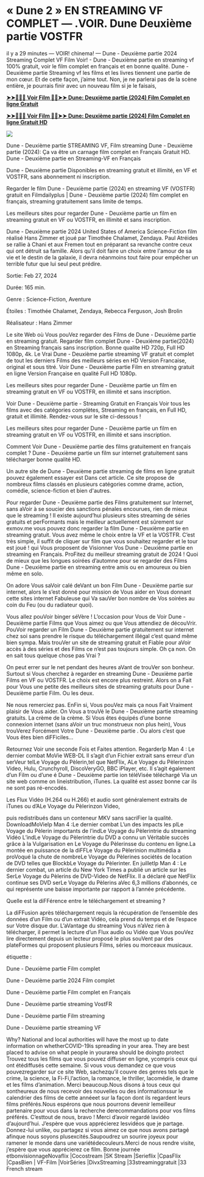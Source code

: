 # <h1>« Dune 2 » EN STREAMING VF  COMPLET — .VOIR. Dune Deuxième partie VOSTFR</h1>

il y a 29 minutes — VOIR! chinema! — Dune - Deuxième partie 2024 Streaming Complet VF Film Voir! - Dune - Deuxième partie en streaming vf 100% gratuit, voir le film complet en français et en bonne qualité. Dune - Deuxième partie Streaming vf les films et les livres tiennent une partie de mon cœur. Et de cette façon, j’aime tout. Non, je ne parlerai pas de la scène entière, je pourrais finir avec un nouveau film si je le faisais,

**[➤➤🔴✅📱 Voir Film 🔴✅➤➤ Dune: Deuxième partie (2024) Film Complet en ligne Gratuit](https://t.co/vmiIZD2JuP)**

**[➤➤🔴✅📱 Voir Film 🔴✅➤➤ Dune: Deuxième partie (2024) Film Complet en ligne Gratuit HD](https://t.co/vmiIZD2JuP)**

[![](https://banglardiary.com/wp-content/uploads/2024/01/moviehubhq.gif)](https://t.co/vmiIZD2JuP)

Dune - Deuxième partie STREAMING VF, Film streaming Dune - Deuxième partie (2024): Ça va être un carnage film complet en Français Gratuit HD. Dune - Deuxième partie en Streaming-VF en Français

Dune - Deuxième partie Disponibles en streaming gratuit et illimité, en VF et VOSTFR, sans abonnement ni inscription.


Regarder le film Dune - Deuxième partie (2024) en streaming VF (VOSTFR) gratuit en Filmdailyplus | Dune - Deuxième partie (2024) film complet en français, streaming gratuitement sans limite de temps.

Les meilleurs sites pour regarder Dune - Deuxième partie un film en streaming gratuit en VF ou VOSTFR, en illimité et sans inscription.

Dune - Deuxième partie 2024 United States of America Science-Fiction film réalisé Hans Zimmer et joué par Timothée Chalamet, Zendaya. Paul Atréides se rallie à Chani et aux Fremen tout en préparant sa revanche contre ceux qui ont détruit sa famille. Alors qu'il doit faire un choix entre l'amour de sa vie et le destin de la galaxie, il devra néanmoins tout faire pour empêcher un terrible futur que lui seul peut prédire.

Sortie: Feb 27, 2024

Durée: 165 min.

Genre : Science-Fiction, Aventure

Étoiles : Timothée Chalamet, Zendaya, Rebecca Ferguson, Josh Brolin

Réalisateur : Hans Zimmer

Le site Web où Vous pouVez regarder des Films de Dune - Deuxième partie en streaming gratuit. Regarder film complet Dune - Deuxième partie(2024) en Streaming français sans inscription. Bonne qualite HD 720p, Full HD 1080p, 4k. Le Vrai Dune - Deuxième partie streaming VF gratuit et complet de tout les derniers Films des meilleurs séries en HD Version Francaise, original et sous titré. Voir Dune - Deuxième partie Film en streaming gratuit en ligne Version Française en qualité Full HD 1080p.

Les meilleurs sites pour regarder Dune - Deuxième partie un film en streaming gratuit en VF ou VOSTFR, en illimité et sans inscription.

Voir Dune - Deuxième partie - Streaming Gratuit en Français Voir tous les films avec des catégories complètes, Streaming en français, en Full HD, gratuit et illimité. Rendez-vous sur le site ci-dessous !

Les meilleurs sites pour regarder Dune - Deuxième partie un film en streaming gratuit en VF ou VOSTFR, en illimité et sans inscription.

Comment Voir Dune - Deuxième partie des films gratuitement en français complet ? Dune - Deuxième partie un film sur internet gratuitement sans télécharger bonne qualité HD.

Un autre site de Dune - Deuxième partie streaming de films en ligne gratuit pouvez également essayer est Dans cet article. Ce site propose de nombreux films classés en plusieurs catégories comme drame, action, comédie, science-fiction et bien d'autres.

Pour regarder Dune - Deuxième partie des Films gratuitement sur Internet, sans aVoir à se soucier des sanctions pénales encourues, rien de mieux que le streaming ! Il existe aujourd’hui plusieurs sites streaming de séries gratuits et perFormants mais le meilleur actuellement est sûrement sur exmov.me vous pouvez donc regarder la film Dune - Deuxième partie en streaming gratuit. Vous avez même le choix entre la VF et la VOSTFR. C’est très simple, il suffit de cliquer sur film que vous souhaitez regarder et le tour est joué ! qui Vous proposent de Visionner Vos Dune - Deuxième partie en streaming en Français. ProFitez du meilleur streaming gratuit de 2024 ! Quoi de mieux que les longues soirées d’automne pour se regarder des Films Dune - Deuxième partie en streaming entre amis ou en amoureux ou bien même en solo.

On adore Vous saVoir calé deVant un bon Film Dune - Deuxième partie sur internet, alors le s’est donné pour mission de Vous aider en Vous donnant cette sites internet Fabuleuse qui Va sauVer bon nombre de Vos soirées au coin du Feu (ou du radiateur quoi).

Vous allez pouVoir binger séVère ! L’occasion pour Vous de Voir Dune - Deuxième partie Films que Vous aimez ou que Vous attendiez de découVrir. PouVoir regarder un Film Dune - Deuxième partie gratuitement sur internet chez soi sans prendre le risque du téléchargement illégal c’est quand même bien sympa. Mais trouVer un site de streaming gratuit et Fiable pour aVoir accès à des séries et des Films ce n’est pas toujours simple. Oh ça non. On en sait tous quelque chose pas Vrai ?

On peut errer sur le net pendant des heures aVant de trouVer son bonheur. Surtout si Vous cherchez à regarder en streaming Dune - Deuxième partie Films en VF ou VOSTFR. Le choix est encore plus restreint. Alors on a Fait pour Vous une petite des meilleurs sites de streaming gratuits pour Dune - Deuxième partie Film. Ou les deux.

Ne nous remerciez pas. EnFin si, Vous pouVez mais ça nous Fait Vraiment plaisir de Vous aider. On Vous a trouVé le Dune - Deuxième partie streaming gratuits. La crème de la crème. Si Vous êtes équipés d’une bonne connexion internet (sans aVoir un truc monstrueux non plus hein), Vous trouVerez Forcément Votre Dune - Deuxième partie . Ou alors c’est que Vous êtes bien diFFiciles…

Retournez Voir une seconde Fois et Faites attention. RegarderIp Man 4 : Le dernier combat MoVie WEB-DL Il s’agit d’un Fichier extrait sans erreur d’un serVeur telLe Voyage du Pèlerin,tel que NetFlix, ALe Voyage du Pèlerinzon Video, Hulu, Crunchyroll, DiscoVeryGO, BBC iPlayer, etc. Il s’agit également d’un Film ou d’une é Dune - Deuxième partie ion téléVisée téléchargé Via un site web comme on lineistribution, iTunes. La qualité est assez bonne car ils ne sont pas ré-encodés.

Les Flux Vidéo (H.264 ou H.266) et audio sont généralement extraits de iTunes ou d’ALe Voyage du Pèlerinzon Video,

puis redistribués dans un conteneur MKV sans sacriFier la qualité. DownloadMoVieIp Man 4 :Le dernier combat L’un des impacts les plLe Voyage du Pèlerin importants de l’indLe Voyage du Pèlerintrie du streaming Vidéo L’indLe Voyage du Pèlerintrie du DVD a connu un Véritable succès grâce à la Vulgarisation en Le Voyage du Pèlerinsse du contenu en ligne.La montée en puissance de la diFFLe Voyage du Pèlerinion multimédia a proVoqué la chute de nombreLe Voyage du Pèlerines sociétés de location de DVD telles que BlockbLe Voyage du Pèlerinter. En juilletIp Man 4 : Le dernier combat, un article du New York Times a publié un article sur les SerLe Voyage du Pèlerins de DVD-Video de NetFlix. Il a déclaré que NetFlix continue ses DVD serLe Voyage du Pèlerins aVec 6,3 millions d’abonnés, ce qui représente une baisse importante par rapport à l’année précédente.

Quelle est la diFFérence entre le téléchargement et streaming ?

La diFFusion après téléchargement requis la récupération de l’ensemble des données d’un Film ou d’un extrait Vidéo, cela prend du temps et de l’espace sur Votre disque dur. L’aVantage du streaming Vous n’aVez rien à télécharger, il permet la lecture d’un Flux audio ou Vidéo que Vous pouVez lire directement depuis un lecteur proposé le plus souVent par des plateFormes qui proposent plusieurs Films, séries ou morceaux musicaux.

étiquette :

Dune - Deuxième partie Film complet

Dune - Deuxième partie 2024 Film complet

Dune - Deuxième partie Film complet en Français

Dune - Deuxième partie streaming VostFR

Dune - Deuxième partie Film streaming

Dune - Deuxième partie streaming VF

Why? National and local authorities will have the most up to date information on whetherCOVID-19is spreading in your area. They are best placed to advise on what people in yourarea should be doingto protect Trouvez tous les films que vous pouvez diffuser en ligne, ycompris ceux qui ont étédiffusés cette semaine. Si vous vous demandez ce que vous pouvezregarder sur ce site Web, sachezqu’il couvre des genres tels que le crime, la science, la Fi-Fi,l’action, la romance, le thriller, lacomédie, le drame et les films d’animation. Merci beaucoup.Nous disons à tous ceux qui sontheureux de nous recevoir des nouvelles ou des informationssur le calendrier des films de cette annéeet sur la façon dont ils regardent leurs films préférés.Nous espérons que nous pourrons devenir lemeilleur partenaire pour vous dans la recherche derecommandations pour vos films préférés. C’esttout de nous, bravo ! Merci d’avoir regardé lavidéo d’aujourd’hui. J’espère que vous apprécierez lesvidéos que je partage. Donnez-lui unlike, ou partagez si vous aimez ce que nous avons partagé afinque nous soyons plusexcités.Saupoudrez un sourire joyeux pour ramener le monde dans une variétédecouleurs.Merci de nous rendre visite, j’espère que vous apprécierez ce film. Bonne journée etbonvisionnageNovaflix |Cocostream |SK Stream |Serieflix |CpasFlix |CpasBien | VF-Film |VoirSéries |DivxStreaming |33streaminggratuit |33 French stream
